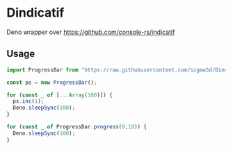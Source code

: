# Dindicatif

Deno wrapper over https://github.com/console-rs/indicatif

## Usage

```ts
import ProgressBar from "https://raw.githubusercontent.com/sigmaSd/Dindicatif/master/indicatif.ts";

const ps = new ProgressBar();

for (const _ of [...Array(100)]) {
  ps.inc(1);
  Deno.sleepSync(100);
}

for (const _ of ProgressBar.progress(0,10)) {
  Deno.sleepSync(100);
}
```
